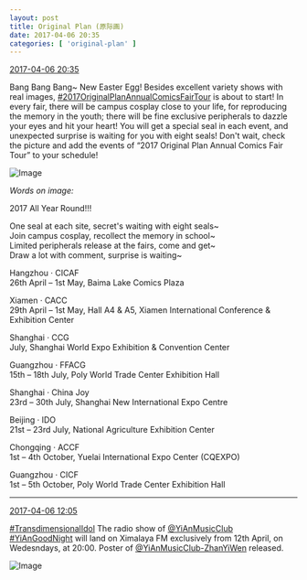 ```yaml
---
layout: post
title: Original Plan (原际画)
date: 2017-04-06 20:35
categories: [ 'original-plan' ]
---
```


<div class="weibo-info">
  <a href="http://weibo.com/5626539553/EDhSe8Yew">2017-04-06 20:35</a>
</div>

Bang Bang Bang~ New Easter Egg! Besides excellent variety shows with real images, [#2017OriginalPlanAnnualComicsFairTour](http://weibo.com/p/10080866fd4c572071bf6b4846c4889f6c6173) is about to start! In every fair, there will be campus cosplay close to your life, for reproducing the memory in the youth; there will be fine exclusive peripherals to dazzle your eyes and hit your heart! You will get a special seal in each event, and unexpected surprise is waiting for you with eight seals! Don't wait, check the picture and add the events of “2017 Original Plan Annual Comics Fair Tour” to your schedule!

<!-- more -->

![Image](http://wx3.sinaimg.cn/mw690/0068MnXXgy1fed8buq04pj31sn5gvhdz.jpg)

*Words on image:*

2017 All Year Round!!!

One seal at each site, secret's waiting with eight seals~  
Join campus cosplay, recollect the memory in school~  
Limited peripherals release at the fairs, come and get~  
Draw a lot with comment, surprise is waiting~

Hangzhou · CICAF  
26th April – 1st May, Baima Lake Comics Plaza

Xiamen · CACC  
29th April – 1st May, Hall A4 & A5, Xiamen International Conference & Exhibition Center

Shanghai · CCG  
July, Shanghai World Expo Exhibition & Convention Center

Guangzhou · FFACG  
15th – 18th July, Poly World Trade Center Exhibition Hall

Shanghai · China Joy  
23rd – 30th July, Shanghai New International Expo Centre

Beijing · IDO  
21st – 23rd July, National Agriculture Exhibition Center

Chongqing · ACCF  
1st – 4th October, Yuelai International Expo Center (CQEXPO)

Guangzhou · CICF  
1st – 5th October, Poly World Trade Center Exhibition Hall

---

<div class="weibo-info">
  <a href="http://weibo.com/5626539553/EDexy8dmi">2017-04-06 12:05</a>
</div>

[#TransdimensionalIdol](http://weibo.com/p/100808fab985aab0bfb2724bf4d29856cf6ee7) The radio show of [@YiAnMusicClub](http://weibo.com/u/6094546964) [#YiAnGoodNight](http://weibo.com/p/10080892b104a59bff303ca883e7931b5b916e) will land on Ximalaya FM exclusively from 12th April, on Wedesndays, at 20:00. Poster of [@YiAnMusicClub-ZhanYiWen](http://weibo.com/u/6108090526) released.

![Image](http://wx3.sinaimg.cn/mw690/0068MnXXly1fectvs45c4j31jk10xqv7.jpg)
